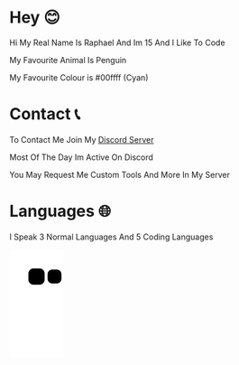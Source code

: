 # Hey 😊
Hi My Real Name Is Raphael And Im 15 And I Like To Code

My Favourite Animal Is Penguin

My Favourite Colour is #00ffff (Cyan)

# Contact 📞
To Contact Me Join My [Discord Server](https://dsc.gg/polar69)

Most Of The Day Im Active On Discord

You May Request Me Custom Tools And More In My Server

# Languages 🌐
I Speak 3 Normal Languages And 5 Coding Languages

![](https://raw.githubusercontent.com/rafaballerini/rafaballerini/output/github-contribution-grid-snake.svg)
